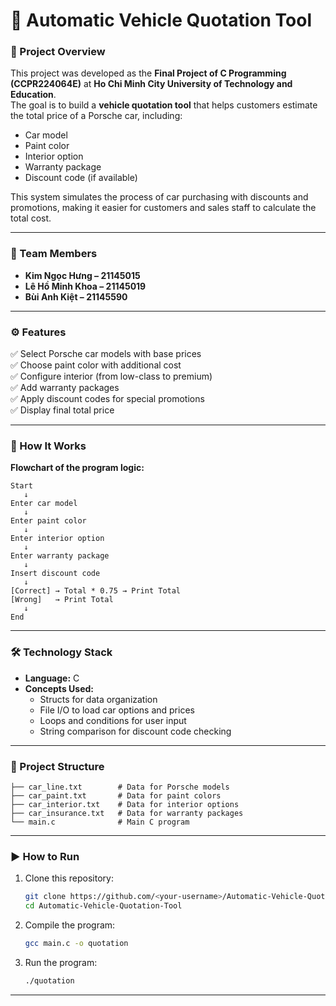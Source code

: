 # 🚗 Automatic Vehicle Quotation Tool  

### 📌 Project Overview  
This project was developed as the **Final Project of C Programming (CCPR224064E)** at **Ho Chi Minh City University of Technology and Education**.  
The goal is to build a **vehicle quotation tool** that helps customers estimate the total price of a Porsche car, including:  
- Car model  
- Paint color  
- Interior option  
- Warranty package  
- Discount code (if available)  

This system simulates the process of car purchasing with discounts and promotions, making it easier for customers and sales staff to calculate the total cost.  

---

### 👥 Team Members  
- **Kim Ngọc Hưng – 21145015**  
- **Lê Hồ Minh Khoa – 21145019**  
- **Bùi Anh Kiệt – 21145590**  

---

### ⚙️ Features  
✅ Select Porsche car models with base prices  
✅ Choose paint color with additional cost  
✅ Configure interior (from low-class to premium)  
✅ Add warranty packages  
✅ Apply discount codes for special promotions  
✅ Display final total price  

---

### 📖 How It Works  
**Flowchart of the program logic:**  

```
Start
   ↓
Enter car model
   ↓
Enter paint color
   ↓
Enter interior option
   ↓
Enter warranty package
   ↓
Insert discount code
   ↓
[Correct] → Total * 0.75 → Print Total
[Wrong]   → Print Total
   ↓
End
```

---
### 🛠️ Technology Stack  
- **Language:** C  
- **Concepts Used:**  
  - Structs for data organization  
  - File I/O to load car options and prices  
  - Loops and conditions for user input  
  - String comparison for discount code checking  

---

### 📂 Project Structure  
```
├── car_line.txt        # Data for Porsche models
├── car_paint.txt       # Data for paint colors
├── car_interior.txt    # Data for interior options
├── car_insurance.txt   # Data for warranty packages
└── main.c              # Main C program
```

---

### ▶️ How to Run  
1. Clone this repository:  
   ```bash
   git clone https://github.com/<your-username>/Automatic-Vehicle-Quotation-Tool.git
   cd Automatic-Vehicle-Quotation-Tool
   ```

2. Compile the program:  
   ```bash
   gcc main.c -o quotation
   ```

3. Run the program:  
   ```bash
   ./quotation
   ```

---
